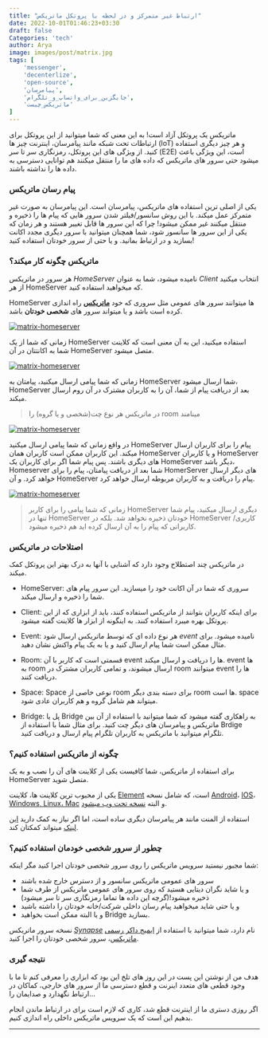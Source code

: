 ```yaml
---
title: "ارتباط غیر متمرکز و در لحظه با پروتکل ماتریکس"
date: 2022-10-01T01:46:23+03:30
draft: false
Categories: 'tech'
author: Arya
image: images/post/matrix.jpg
tags: [
    'messenger',
    'decenterlize',
    'open-source',
    'پیامرسان',
    'جایگزین_برای_واتساپ_و_تلگرام',
    'ماتریکس_چیست'
]
---
```



ماتریکس یک پروتکل آزاد است! به این معنی که شما میتوانید از این پروتکل برای
ارتباطات تحت شبکه مانند پیامرسان، اینترنت چیز ها
(IoT)
و هر چیز دیگری
استفاده کنید. از ویژگی 
های این پروتکل، رمزنگاری سر تا سر
(E2E)
است، این ویژگی باعث میشود حتی سرور های ماتریکس که داده های ما را
منتقل میکنند هم توانایی دسترسی به داده ها را نداشته باشند.


### پیام رسان ماتریکس

یکی از اصلی ترین استفاده های ماتریکس، پیامرسان است.
این پیامرسان به صورت غیر متمرکز عمل میکند. با این روش سانسور/فیلتر شدن
سرور هایی که پیام ها را ذخیره و منتقل میکنند غیر ممکن میشود!
چرا که این سرور ها قابل تغییر هستند و هر زمان که
یکی از این سرور ها سانسور شود، شما همچنان میتوانید با سرور دیگری
مجدد اکانت بسازید و در ارتباط بمانید.
و یا حتی از سرور خودتان استفاده کنید!


### ماتریکس چگونه کار میکند؟

هر سرور در ماتریکس
*HomeServer*
نامیده میشود، شما به عنوان
*Client*
انتخاب میکنید از هر
HomeServer
که میخواهید استفاده کنید.

HomeServer
ها میتوانند سرور های عمومی مثل سروری که خود 
[**ماتریکس**](matrix.org)
راه اندازی کرده است باشد
و یا میتواند سرور های
**شخصی خودتان**
باشد. 

[![matrix-homeserver](/images/post/page2-768x768.png)](/images/post/page2-768x768.png)

زمانی که شما از یک
HomeServer
استفاده میکنید، این به آن معنی است که کلاینت شما به اکانتتان در آن
HomeServer
متصل میشود.

[![matrix-homeserver](/images/post/page3-768x768.png)](/images/post/page3-768x768.png)

زمانی که شما پیامی ارسال میکنید، پیامتان به
HomeServer
شما ارسال میشود،
HomeServer
بعد از دریافت پیام از شما، آن را به کاربران مشترک در آن روم ارسال میکند.

> در ماتریکس هر نوع چت(شخصی و یا گروه) را
> room
> مینامند

[![matrix-homeserver](/images/post/page4-768x768.png)](/images/post/page4-768x768.png)


در واقع زمانی که شما پیامی ارسال میکنید
HomeServer
پیام را برای کاربران ارسال میکند. این کاربران ممکن است کاربران همان
HomeServer
و یا کاربران
HomeServer
های دیگری باشند. پس پیام شما اگر برای کاربران یک
HomeServer
دیگر باشد،
Homeserver
شما بعد از دریافت پیامتان، پیام را برای
HomerServer
های دیگر ارسال خواهد کرد. و آن
HomeServer
پیام را دریافت و به کاربران مربوطه ارسال خواهد کرد.

[![matrix-homeserver](/images/post/page6-768x768.png)](/images/post/page6-768x768.png)

> زمانی که شما پیامی را برای کاربر
> HomeServer
> دیگری ارسال میکنید، پیام شما تنها در
> HomeServer
> خودتان ذخیره نخواهد شد. بلکه در
> HomeServer
> کاربری/کاربرانی که پیام را به آن ارسال کرده اید هم ذخیره میشود.


### اصتلاحات در ماتریکس

در ماتریکس چند اصتطلاح وجود دارد که آشنایی با آنها به درک بهتر این پروتکل کمک میکند.

- HomeServer:
سروری که شما در آن اکانت خود را میسازید. این سرور پیام های شما را ذخیره
و ارسال میکند.

- Client:
برای اینکه کاربران بتوانند از ماتریکس استفاده کنند، باید از ابزاری که از این
پروتکل بهره میبرد استفاده کنند. به اینگونه از ابزار ها کلاینت گفته میشود.

- Event:
هر نوع داده ای که توسط ماتریکس ارسال شود
*event*
نامیده میشود. برای مثال ممکن است شما پیام ارسال کنید و یا به یک پیام واکنش نشان دهید.

- Room:
قسمتی است که کاربر با آن 
event
ها را دریافت و ارسال میکند.
event
ها به
room
ارسال میشوند، و تمامی کاربران مشترک در
room
میتوانند
event
ها را دریافت کنند.

- Space:
Space
نوعی خاصی از
room
برای دسته بندی دیگر
room
ها است.
space
میتواند هم شامل گروه و هم کاربران عادی شود.

- Bridge:
پل یا
Bridge
به راهکاری گفته میشود که شما میتوانید با استفاده از آن
بین ماتریکس و پیامرسان های دیگر چت کنید. برای مثال شما با استفاده از
Brdige تلگرام
میتوانید با ماتریکس به کاربران تلگرام پیام ارسال و دریافت کنید.


### چگونه از ماتریکس استفاده کنیم؟

برای استفاده از ماتریکس، شما کافیست یکی از کلاینت های آن را نصب و به یک
HomeServer
متصل شوید.

یکی از محبوب ترین کلاینت ها، کلاینت
[Element](https://element.io/)
است، که شامل نسخه 
[Android](https://play.google.com/store/apps/details?id=im.vector.app)،
[IOS](https://apps.apple.com/app/vector/id1083446067)،
[Windows, Linux، Mac](https://element.io/get-started#downloads)
و البته
[نسخه تحت وب میشود](https://app.element.io/).

استفاده از المنت مانند هر پیامرسان دیگری ساده است، اما اگر نیاز به کمک دارید
[این لینک](https://static.element.io/pdfs/element-user-guide.pdf)
میتواند کمکتان کند.


### چطور از سرور شخصی خودمان استفاده کنیم؟

شما مجبور نیستید سرویس ماتریکس را روی سرور شخصی خودتان اجرا کنید مگر اینکه:

- سرور های عمومی ماتریکس سانسور و از دسترس خارج شده باشند
- و یا شاید نگران دیتایی هستید که روی سرور های
عمومی ماتریکس از طرف شما ذخیره میشود!(گرچه این داده ها تماما رمزنگاری سر تا سر میشود)
- و یا حتی شاید میخواهید پیام رسان داخلی شرکت/خانه خودتان را داشته باشید
- و یا البته ممکن است بخواهید
Bridge
بسازید.

نسخه سرور ماتریکس
[*Synapse*](https://github.com/matrix-org/synapse)
نام دارد، شما میتوانید با استفاده از
[ایمیج داکر رسمی ماتریکس](https://hub.docker.com/r/matrixdotorg/synapse/)،
سرور شخصی خودتان را اجرا کنید.


### نتیجه گیری

هدف من از نوشتن این پست در این روز های تلخ این بود که ابزاری را معرفی کنم
تا ما با وجود قطعی های متعدد اینرنت و قطع دسترسی ما از سرور های خارجی، کماکان
در ارتباط نگهدارد و صدایمان را...

اگر روزی دستری ما از اینترنت قطع شد، کاری که لازم است برای در ارتباط ماندن انجام بدهیم
این است که یک سرویس ماتریکس داخلی راه اندازی کنیم.

---